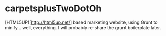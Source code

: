 carpetsplusTwoDotOh
===================

[HTML5UP)[http://html5up.net/] based marketing website, using Grunt to minify... well, everything.  I will probably re-share the grunt boilerplate later. 
